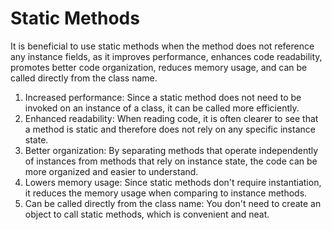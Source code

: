 # Static Methods

It is beneficial to use static methods when the method does not reference any instance fields, as it improves
performance, enhances code readability, promotes better code organization, reduces memory usage, and can be called
directly from the class name.

1. Increased performance: Since a static method does not need to be invoked on an instance of a class, it can be called
   more efficiently.
2. Enhanced readability: When reading code, it is often clearer to see that a method is static and therefore does not
   rely on any specific instance state.
3. Better organization: By separating methods that operate independently of instances from methods that rely on instance
   state, the code can be more organized and easier to understand.
4. Lowers memory usage: Since static methods don't require instantiation, it reduces the memory usage when comparing to
   instance methods.
5. Can be called directly from the class name: You don't need to create an object to call static methods, which is
   convenient and neat.